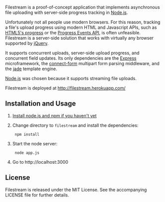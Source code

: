 Filestream is a proof-of-concept application that implements asynchronous file uploading with server-side progress tracking in [Node.js][].

Unfortunately not all people use modern browsers. For this reason, tracking a file's upload progress using modern HTML and Javascript APIs, such as [HTML5's progress][html5-progress] or the [Progress Events API][progress-events], is often unfeasible. Filestream is a server-side solution that works with virtually any browser supported by [jQuery][].

It supports concurrent uploads, server-side upload progress, and concurrent field updates.
Its only dependencies are the [Express][] microframework, the [connect-form][] multipart form parsing middleware, and the [jade][] template engine.

[Node.js][] was chosen because it supports streaming file uploads.

Filestream is deployed at http://filestream.herokuapp.com/

Installation and Usage
----------------------

1. [Install node.js and npm if you haven't yet][node-install]

2. Change directory to `filestream` and install the dependencies:

        npm install

3. Start the node server:

        node app.js

4. Go to http://localhost:3000

License
-------

Filestream is released under the MIT License. See the accompanying LICENSE file for further details.


[Node.js]: http://nodejs.org/
[node-install]: https://github.com/joyent/node/wiki/Installation
[Express]: http://expressjs.com/
[connect-form]: http://github.com/visionmedia/connect-form
[jade]: http://jade-lang.com/
[html5-progress]: http://dev.w3.org/html5/spec/Overview.html#the-progress-element
[progress-events]: http://dev.w3.org/2006/webapi/progress/
[jQuery]: http://jquery.com/
